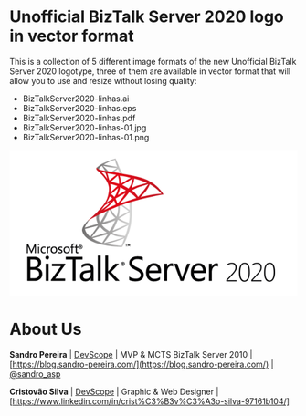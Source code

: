 # Unofficial BizTalk Server 2020 logo in vector format
This is a collection of 5 different image formats of the new Unofficial BizTalk Server 2020 logotype, three of them are available in vector format that will allow you to use and resize without losing quality:
* BizTalkServer2020-linhas.ai
* BizTalkServer2020-linhas.eps
* BizTalkServer2020-linhas.pdf
* BizTalkServer2020-linhas-01.jpg
* BizTalkServer2020-linhas-01.png

![BizTalk Server 2020 logo](BizTalkServer2020-linhas-01.png)

# About Us
**Sandro Pereira** | [DevScope](http://www.devscope.net/) | MVP & MCTS BizTalk Server 2010 | [https://blog.sandro-pereira.com/](https://blog.sandro-pereira.com/) | [@sandro_asp](https://twitter.com/sandro_asp)

**Cristovão Silva** | [DevScope](http://www.devscope.net/) | Graphic & Web Designer | [https://www.linkedin.com/in/crist%C3%B3v%C3%A3o-silva-97161b104/]